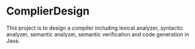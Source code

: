 # ComplierDesign
This project is to design a compiler including lexical analyzer, syntactic analyzer, semantic analyzer, semantic verification and code generation in Java.
